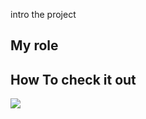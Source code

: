 intro the project 

## My role 


## How To check it out 


[![](https://opengraph.githubassets.com/a613bdc6a8113bfd57bf048d586d47d2ebee032d8923cc2969933a23dda6ca34/sparkbox/team-availability)](https://github.com/sparkbox/team-availability)
